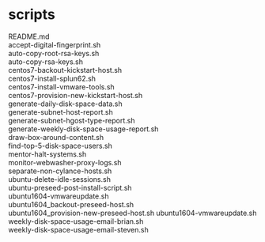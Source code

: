 # scripts
 README.md  
 accept-digital-fingerprint.sh  
 auto-copy-root-rsa-keys.sh     
 auto-copy-rsa-keys.sh  
 centos7-backout-kickstart-host.sh  
 centos7-install-splun62.sh   
 centos7-install-vmware-tools.sh  
 centos7-provision-new-kickstart-host.sh    
 generate-daily-disk-space-data.sh   
 generate-subnet-host-report.sh   
 generate-subnet-hgost-type-report.sh   
 generate-weekly-disk-space-usage-report.sh   
 draw-box-around-content.sh  
 find-top-5-disk-space-users.sh   
 mentor-halt-systems.sh   
 monitor-webwasher-proxy-logs.sh   
 separate-non-cylance-hosts.sh   
 ubuntu-delete-idle-sessions.sh   
 ubuntu-preseed-post-install-script.sh   
 ubuntu1604-vmwareupdate.sh  
 ubuntu1604_backout-preseed-host.sh     
 ubuntu1604_provision-new-preseed-host.sh
 ubuntu1604-vmwareupdate.sh   
 weekly-disk-space-usage-email-brian.sh  
 weekly-disk-space-usage-email-steven.sh      
